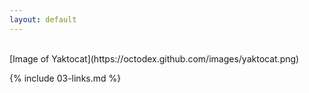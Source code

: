 ```yaml
---
layout: default
---
```



<br>
[Image of Yaktocat](https://octodex.github.com/images/yaktocat.png)

<br>

{% include 03-links.md %}

